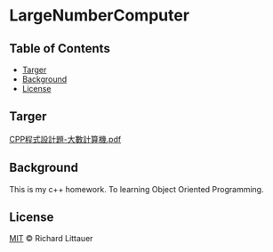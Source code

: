 # LargeNumberComputer

## Table of Contents
- [Targer](#targer)
- [Background](#background)
- [License](#license)

## Targer
[CPP程式設計題-大數計算機.pdf](https://github.com/winter901017/LargeNumberComputer/files/6664206/CPP.-.pdf)

## Background

This is my c++ homework.
To learning Object Oriented Programming.

## License

[MIT](LICENSE) © Richard Littauer

